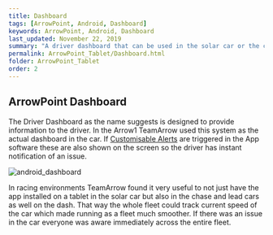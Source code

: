 ```yaml
---
title: Dashboard
tags: [ArrowPoint, Android, Dashboard]
keywords: ArrowPoint, Android, Dashboard
last_updated: November 22, 2019
summary: "A driver dashboard that can be used in the solar car or the chase / lead cars to show all relevant information needed to drive and monitor the vehicle at a high level, including alerts"
permalink: ArrowPoint_Tablet/Dashboard.html
folder: ArrowPoint_Tablet
order: 2
---
```


## ArrowPoint Dashboard

The Driver Dashboard as the name suggests is designed to provide information to the driver. In the Arrow1 TeamArrow used this system as the actual dashboard in the car. If [Customisable Alerts](SystemDetails.html) are triggered in the App software these are also shown on the screen so the driver has instant notification of an issue.

![android_dashboard]({{site.dox.baseurl}}/images/android_dashboard.png)

In racing environments TeamArrow found it very useful to not just have the app installed on a tablet in the solar car but also in the chase and lead cars as well on the dash. That way the whole fleet could track current speed of the car which made running as a fleet much smoother. If there was an issue in the car everyone was aware immediately across the entire fleet.
